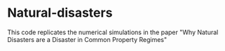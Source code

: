# Natural-disasters

This code replicates the numerical simulations in the paper "Why Natural Disasters are a Disaster in Common Property Regimes"
